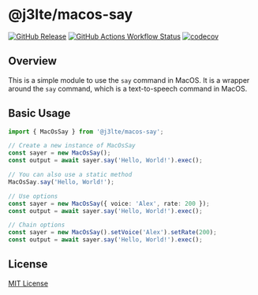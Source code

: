 # @j3lte/macos-say

[![GitHub Release](https://img.shields.io/github/v/release/j3lte/macos-say)](https://github.com/j3lte/macos-say/releases/latest)
[![GitHub Actions Workflow Status](https://img.shields.io/github/actions/workflow/status/j3lte/macos-say/ci.yml)](https://github.com/j3lte/macos-say/actions)
[![codecov](https://codecov.io/gh/j3lte/macos-say/graph/badge.svg?token=153r6NsbQw)](https://codecov.io/gh/j3lte/macos-say)

## Overview

This is a simple module to use the `say` command in MacOS. It is a wrapper around the `say` command, which is a text-to-speech command in MacOS.

## Basic Usage

```typescript
import { MacOsSay } from '@j3lte/macos-say';

// Create a new instance of MacOsSay
const sayer = new MacOsSay();
const output = await sayer.say('Hello, World!').exec();

// You can also use a static method
MacOsSay.say('Hello, World!');

// Use options
const sayer = new MacOsSay({ voice: 'Alex', rate: 200 });
const output = await sayer.say('Hello, World!').exec();

// Chain options
const sayer = new MacOsSay().setVoice('Alex').setRate(200);
const output = await sayer.say('Hello, World!').exec();
```

## License

[MIT License](./LICENSE.md)
